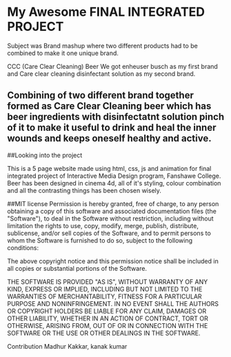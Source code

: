 # My Awesome FINAL INTEGRATED PROJECT
Subject was Brand mashup where two different products had to be combined to make it one unique brand.

CCC (Care Clear Cleaning) Beer
We got enheuser busch as my first brand and Care clear cleaning disinfectant solution as my second brand.

## Combining of two different brand together formed as Care Clear Cleaning beer which has beer ingredients with disinfectatnt solution pinch of it to make it useful to drink and heal the inner wounds and keeps oneself healthy and active.

##Looking into the project 

This is a 5 page website made using html, css, js and animation for final integrated project of Interactive Media Design program, Fanshawe College.
Beer has been designed in cinema 4d, all of it's styling, colour combination and all the contrasting things has been chosen wisely.

##MIT license
Permission is hereby granted, free of charge, to any person obtaining a copy of this software and associated documentation files (the "Software"), to deal in the Software without restriction, including without limitation the rights to use, copy, modify, merge, publish, distribute, sublicense, and/or sell copies of the Software, and to permit persons to whom the Software is furnished to do so, subject to the following conditions:

The above copyright notice and this permission notice shall be included in all copies or substantial portions of the Software.

THE SOFTWARE IS PROVIDED "AS IS", WITHOUT WARRANTY OF ANY KIND, EXPRESS OR IMPLIED, INCLUDING BUT NOT LIMITED TO THE WARRANTIES OF MERCHANTABILITY, FITNESS FOR A PARTICULAR PURPOSE AND NONINFRINGEMENT. IN NO EVENT SHALL THE AUTHORS OR COPYRIGHT HOLDERS BE LIABLE FOR ANY CLAIM, DAMAGES OR OTHER LIABILITY, WHETHER IN AN ACTION OF CONTRACT, TORT OR OTHERWISE, ARISING FROM, OUT OF OR IN CONNECTION WITH THE SOFTWARE OR THE USE OR OTHER DEALINGS IN THE SOFTWARE.

Contribution
Madhur Kakkar,
kanak kumar
